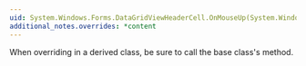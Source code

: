 ```yaml
---
uid: System.Windows.Forms.DataGridViewHeaderCell.OnMouseUp(System.Windows.Forms.DataGridViewCellMouseEventArgs)
additional_notes.overrides: *content
---
```


<p>When overriding <xref href="System.Windows.Forms.DataGridViewHeaderCell.OnMouseUp(System.Windows.Forms.DataGridViewCellMouseEventArgs)"></xref> in a derived class, be sure to call the base class's <xref href="System.Windows.Forms.DataGridViewHeaderCell.OnMouseUp(System.Windows.Forms.DataGridViewCellMouseEventArgs)"></xref> method.</p>


